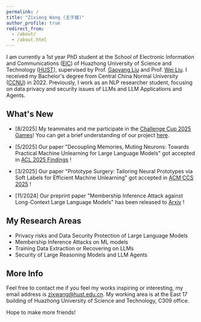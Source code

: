```yaml
---
permalink: /
title: "Zixiong Wang (王子雄)"
author_profile: true
redirect_from: 
  - /about/
  - /about.html
---
```


I am currently a 1st year PhD student at the School of Electronic Information and Communications ([EIC](http://ei.hust.edu.cn/)) of Huazhong University of Science and Technology ([HUST](http://www.hust.edu.cn/)), supervised by Prof. [Gaoyang Liu](https://gyliu1991.github.io) and Prof. [Wei Liu](https://faculty.hust.edu.cn/wliu/zh_CN/index.htm). 
I received my Bachelor's degree from Central China Normal University ([CCNU](https://www.ccnu.edu.cn/)) in 2022.
Previously, I work as an NLP researcher student, focusing on data privacy and security issues of LLMs and LLM Applications and Agents.

What's New
------
- [8/2025] My teammates and me participate in the [Challenge Cup 2025 Games](https://2025.tiaozhanbei.net/)! You can get a brief understanding of our project [here](https://github.com/EnCurryAge/Yolo-Adv).

- [5/2025] Our paper "Decoupling Memories, Muting Neurons: Towards Practical Machine Unlearning for Large Language Models" got accepted in [ACL 2025 Findings](https://2025.aclweb.org/) !

- [3/2025] Our paper "Prototype Surgery: Tailoring Neural Prototypes via Soft Labels for Efficient Machine Unlearning" got accepted in [ACM CCS 2025](https://www.sigsac.org/ccs/CCS2025/) !

- [11/2024] Our preprint paper "Membership Inference Attack against Long-Context Large Language Models" has been released to [Arxiv](https://arxiv.org/abs/2411.11424) !

My Research  Areas
------
- Privacy risks and Data Security Protection of Large Language Models
- Membership Inference Attacks on ML models
- Training Data Extraction or Recovering on LLMs
- Security of Large Reasoning Models and LLM Agents

More Info
------
Feel free to contact me if you feel my works inspiring or interesting, my email address is <zixwang@hust.edu.cn>.
My working area is at the East 17 building of Huazhong University of Science and Technology, C309 office.

Hope to make more friends!



